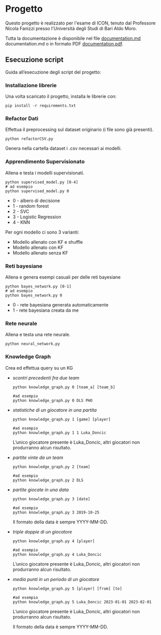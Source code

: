 # Progetto 

Questo progetto è realizzato per l'esame di ICON, tenuto dal Professore Nicola Fanizzi presso l'Università degli Studi di Bari Aldo Moro.

Tutta la documentazione è disponibile nel file [documentation.md](documentation.md)
documentation.md o in formato PDF [documentation.pdf](documentation.pdf).
## Esecuzione script

Guida all’esecuzione degli script del progetto:

### Installazione librerie

Una volta scaricato il progetto, installa le librerie con:
```commandline
pip install -r requirements.txt
```

### Refactor Dati

Effettua il preprocessing sul dataset originario (i file sono già presenti).

```commandline
python refactorCSV.py
```

Genera nella cartella dataset i .csv necessari ai modelli.

### Apprendimento Supervisionato

Allena e testa i modelli supervisionati.

```commandline
python supervised_model.py [0-4]
# ad esempio
python supervised_model.py 0
```

- 0 - albero di decisione
- 1 - random forest
- 2 - SVC
- 3 - Logistic Regression
- 4 - KNN

Per ogni modello ci sono 3 varianti:

- Modello allenato con KF e shuffle
- Modello allenato con KF
- Modello allenato senza KF

### Reti bayesiane

Allena e genera esempi casuali per delle reti bayesiane

```commandline
python bayes_network.py [0-1]
# ad esempio
python bayes_network.py 0
```

- 0 - rete bayesiana generata automaticamente
- 1 - rete bayesiana creata da me

### Rete neurale

Allena e testa una rete neurale.

```commandline
python neural_network.py
```

### Knowledge Graph

Crea ed effettua query su un KG

- *scontri precedenti fra due team*

    ```commandline
    python knowledge_graph.py 0 [team_a] [team_b]
    
    #ad esempio
    python knowledge_graph.py 0 DLS PHO
    ```

- *statistiche di un giocatore in una partita*

    ```commandline
    python knowledge_graph.py 1 [game] [player]
    
    #ad esempio
    python knowledge_graph.py 1 1 Luka_Doncic
    ```

  L’unico giocatore presente è Luka_Doncic, altri giocatori non produrranno alcun risultato.

- *partite vinte da un team*

    ```commandline
    python knowledge_graph.py 2 [team]
    
    #ad esempio
    python knowledge_graph.py 2 DLS
    ```

- *partite giocate in una data*

    ```commandline
    python knowledge_graph.py 3 [date]
    
    #ad esempio
    python knowledge_graph.py 3 2019-10-25
    ```

  Il formato della data è sempre YYYY-MM-DD.

- *triple doppie di un giocatore*

    ```commandline
    python knowledge_graph.py 4 [player]
    
    #ad esempio
    python knowledge_graph.py 4 Luka_Doncic
    ```

  L’unico giocatore presente è Luka_Doncic, altri giocatori non produrranno alcun risultato.

- *media punti in un periodo di un giocatore*

    ```commandline
    python knowledge_graph.py 5 [player] [from] [to]
    
    #ad esempio
    python knowledge_graph.py 5 Luka_Doncic 2023-01-01 2023-02-01
    ```

  L’unico giocatore presente è Luka_Doncic, altri giocatori non produrranno alcun risultato.

  Il formato della data è sempre YYYY-MM-DD.